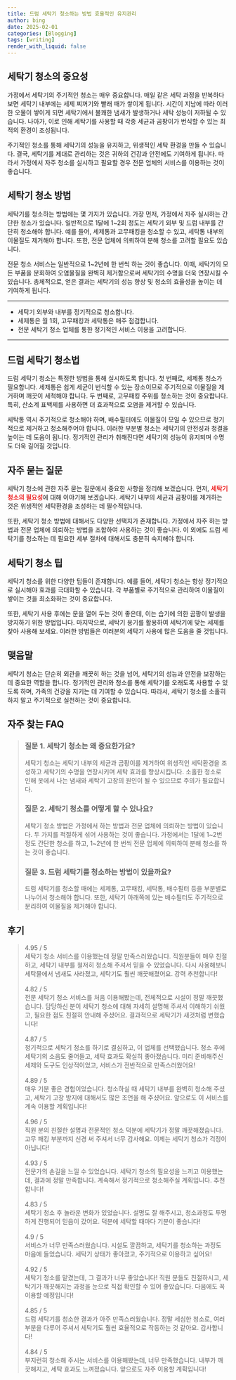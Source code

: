 ```yaml
---
title: 드럼 세탁기 청소하는 방법 효율적인 유지관리
author: bing
date: 2025-02-01
categories: [Blogging]
tags: [writing]
render_with_liquid: false
---
```



<h2 id='세탁기 청소의 중요성'>세탁기 청소의 중요성</h2>

<p>가정에서 세탁기의 주기적인 청소는 매우 중요합니다. 매일 같은 세탁 과정을 반복하다 보면 세탁기 내부에는 세제 찌꺼기와 빨래 때가 쌓이게 됩니다. 시간이 지남에 따라 이러한 오물이 쌓이게 되면 세탁기에서 불쾌한 냄새가 발생하거나 세탁 성능이 저하될 수 있습니다. 나아가, 이로 인해 세탁기를 사용할 때 각종 세균과 곰팡이가 번식할 수 있는 최적의 환경이 조성됩니다.</p>

<p>주기적인 청소를 통해 세탁기의 성능을 유지하고, 위생적인 세탁 환경을 만들 수 있습니다. 결국, 세탁기를 제대로 관리하는 것은 귀하의 건강과 안전에도 기여하게 됩니다. 따라서 가정에서 자주 청소를 실시하고 필요할 경우 전문 업체의 서비스를 이용하는 것이 좋습니다.</p>

<h2 id='세탁기 청소 방법'>세탁기 청소 방법</h2>

<p>세탁기를 청소하는 방법에는 몇 가지가 있습니다. 가장 먼저, 가정에서 자주 실시하는 간단한 청소가 있습니다. 일반적으로 1달에 1~2회 정도는 세탁기 외부 및 드럼 내부를 간단히 청소해야 합니다. 예를 들어, 세제통과 고무패킹을 청소할 수 있고, 세탁통 내부의 이물질도 제거해야 합니다. 또한, 전문 업체에 의뢰하여 분해 청소를 고려할 필요도 있습니다.</p>

<p>전문 청소 서비스는 일반적으로 1~2년에 한 번씩 하는 것이 좋습니다. 이때, 세탁기의 모든 부품을 분회하여 오염물질을 완벽히 제거함으로써 세탁기의 수명을 더욱 연장시킬 수 있습니다. 총체적으로, 얻은 결과는 세탁기의 성능 향상 및 청소의 효율성을 높이는 데 기여하게 됩니다.</p>

<hr />

<ul>
    <li>세탁기 외부와 내부를 정기적으로 청소합니다.</li>
    <li>세제통은 월 1회, 고무패킹과 세탁통은 매주 점검합니다.</li>
    <li>전문 세탁기 청소 업체를 통한 정기적인 서비스 이용을 고려합니다.</li>
</ul>

<hr />

<h2 id='드럼 세탁기 청소법'>드럼 세탁기 청소법</h2>

<p>드럼 세탁기 청소는 특정한 방법을 통해 실시하도록 합니다. 첫 번째로, 세제통 청소가 필요합니다. 세제통은 쉽게 세균이 번식할 수 있는 장소이므로 주기적으로 이물질을 제거하며 깨끗이 세척해야 합니다. 두 번째로, 고무패킹 주위를 청소하는 것이 중요합니다. 특히, 산소계 표백제를 사용하면 더 효과적으로 오염을 제거할 수 있습니다.</p>

<p>세탁통 역시 주기적으로 청소해야 하며, 배수필터에도 이물질이 모일 수 있으므로 정기적으로 제거하고 청소해주어야 합니다. 이러한 부분별 청소는 세탁기의 안전성과 청결을 높이는 데 도움이 됩니다. 정기적인 관리가 취해진다면 세탁기의 성능이 유지되며 수명도 더욱 길어질 것입니다.</p>

<h2 id='자주 묻는 질문'>자주 묻는 질문</h2>

<p>세탁기 청소에 관한 자주 묻는 질문에서 중요한 사항을 정리해 보겠습니다. 먼저, <b><span style="color: #ee2323;">세탁기 청소의 필요성</span></b>에 대해 이야기해 보겠습니다. 세탁기 내부의 세균과 곰팡이를 제거하는 것은 위생적인 세탁환경을 조성하는 데 필수적입니다.</p>

<p>또한, 세탁기 청소 방법에 대해서도 다양한 선택지가 존재합니다. 가정에서 자주 하는 방법과 전문 업체에 의뢰하는 방법을 조합하여 사용하는 것이 좋습니다. 이 외에도 드럼 세탁기를 청소하는 데 필요한 세부 절차에 대해서도 충분히 숙지해야 합니다.</p>

<h2 id='세탁기 청소 팁'>세탁기 청소 팁</h2>

<p>세탁기 청소를 위한 다양한 팁들이 존재합니다. 예를 들어, 세탁기 청소는 항상 정기적으로 실시해야 효과를 극대화할 수 있습니다. 각 부품별로 주기적으로 관리하여 이물질이 쌓이는 것을 최소화하는 것이 중요합니다.</p>

<p>또한, 세탁기 사용 후에는 문을 열어 두는 것이 좋은데, 이는 습기에 의한 곰팡이 발생을 방지하기 위한 방법입니다. 마지막으로, 세탁기 용기를 활용하여 세탁기에 맞는 세제를 찾아 사용해 보세요. 이러한 방법들은 여러분의 세탁기 사용에 많은 도움을 줄 것입니다.</p>

<h2 id='맺음말'>맺음말</h2>

<p>세탁기 청소는 단순히 외관을 깨끗히 하는 것을 넘어, 세탁기의 성능과 안전을 보장하는 데 중요한 역할을 합니다. 정기적인 관리와 청소를 통해 세탁기를 오래도록 사용할 수 있도록 하며, 가족의 건강을 지키는 데 기여할 수 있습니다. 따라서, 세탁기 청소를 소홀히하지 말고 주기적으로 실천하는 것이 중요합니다. </p>


<h2 id='자주_찾는_FAQ'>자주 찾는 FAQ</h2>
<div itemscope="" itemtype="https://schema.org/FAQPage"> 
<blockquote> 
<div itemscope="" itemprop="mainEntity" itemtype="https://schema.org/Question"> 
<h3 itemprop="name">질문 1. 세탁기 청소는 왜 중요한가요?</h3> 
<div itemscope="" itemprop="acceptedAnswer" itemtype="https://schema.org/Answer"> 
<span itemprop="text"> 
<p>세탁기 청소는 세탁기 내부의 세균과 곰팡이를 제거하여 위생적인 세탁환경을 조성하고 세탁기의 수명을 연장시키며 세탁 효과를 향상시킵니다. 소홀한 청소로 인해 옷에서 나는 냄새와 세탁기 고장의 원인이 될 수 있으므로 주의가 필요합니다.</p> 
</span> 
</div> 
</div> 

<div itemscope="" itemprop="mainEntity" itemtype="https://schema.org/Question"> 
<h3 itemprop="name">질문 2. 세탁기 청소를 어떻게 할 수 있나요?</h3> 
<div itemscope="" itemprop="acceptedAnswer" itemtype="https://schema.org/Answer"> 
<span itemprop="text"> 
<p>세탁기 청소 방법은 가정에서 하는 방법과 전문 업체에 의뢰하는 방법이 있습니다. 두 가지를 적절하게 섞어 사용하는 것이 좋습니다. 가정에서는 1달에 1~2번 정도 간단한 청소를 하고, 1~2년에 한 번씩 전문 업체에 의뢰하여 분해 청소를 하는 것이 좋습니다.</p> 
</span> 
</div> 
</div> 

<div itemscope="" itemprop="mainEntity" itemtype="https://schema.org/Question"> 
<h3 itemprop="name">질문 3. 드럼 세탁기를 청소하는 방법이 있을까요?</h3> 
<div itemscope="" itemprop="acceptedAnswer" itemtype="https://schema.org/Answer"> 
<span itemprop="text"> 
<p>드럼 세탁기를 청소할 때에는 세제통, 고무패킹, 세탁통, 배수필터 등을 부분별로 나누어서 청소해야 합니다. 또한, 세탁기 아래쪽에 있는 배수필터도 주기적으로 분리하여 이물질을 제거해야 합니다.</p> 
</span> 
</div> 
</div> 

</blockquote> 
</div>
<h2 id='후기'>후기</h2>
<div itemscope itemtype="https://schema.org/Product">
  <blockquote>
  <div itemprop="review" itemscope itemtype="https://schema.org/Review">
      <div itemprop="reviewRating" itemscope itemtype="https://schema.org/Rating"> <span itemprop="ratingValue">4.95</span> / <span itemprop="bestRating">5</span> </div>
      <span itemprop="reviewBody">세탁기 청소 서비스를 이용했는데 정말 만족스러웠습니다. 직원분들이 매우 친절하고, 세탁기 내부를 철저히 청소해 주셔서 믿을 수 있었습니다. 다시 사용해보니 세탁물에서 냄새도 사라졌고, 세탁기도 훨씬 깨끗해졌어요. 강력 추천합니다!</span>
  </div>
  <br>
  <div itemprop="review" itemscope itemtype="https://schema.org/Review">
      <div itemprop="reviewRating" itemscope itemtype="https://schema.org/Rating"> <span itemprop="ratingValue">4.82</span> / <span itemprop="bestRating">5</span> </div>
      <span itemprop="reviewBody">전문 세탁기 청소 서비스를 처음 이용해봤는데, 전체적으로 시설이 정말 깨끗했습니다. 담당하신 분이 세탁기 청소에 대해 자세히 설명해 주셔서 이해하기 쉬웠고, 필요한 점도 친절히 안내해 주셨어요. 결과적으로 세탁기가 새것처럼 변했습니다!</span>
  </div>
  <br>
  <div itemprop="review" itemscope itemtype="https://schema.org/Review">
      <div itemprop="reviewRating" itemscope itemtype="https://schema.org/Rating"> <span itemprop="ratingValue">4.87</span> / <span itemprop="bestRating">5</span> </div>
      <span itemprop="reviewBody">정기적으로 세탁기 청소를 하기로 결심하고, 이 업체를 선택했습니다. 청소 후에 세탁기의 소음도 줄어들고, 세탁 효과도 확실히 좋아졌습니다. 미리 준비해주신 세제와 도구도 인상적이었고, 서비스가 전반적으로 만족스러웠어요!</span>
  </div>
  <br>
  <div itemprop="review" itemscope itemtype="https://schema.org/Review">
      <div itemprop="reviewRating" itemscope itemtype="https://schema.org/Rating"> <span itemprop="ratingValue">4.89</span> / <span itemprop="bestRating">5</span> </div>
      <span itemprop="reviewBody">매우 기분 좋은 경험이었습니다. 청소하실 때 세탁기 내부를 완벽히 청소해 주셨고, 세탁기 고장 방지에 대해서도 많은 조언을 해 주셨어요. 앞으로도 이 서비스를 계속 이용할 계획입니다!</span>
  </div>
  <br>
  <div itemprop="review" itemscope itemtype="https://schema.org/Review">
      <div itemprop="reviewRating" itemscope itemtype="https://schema.org/Rating"> <span itemprop="ratingValue">4.96</span> / <span itemprop="bestRating">5</span> </div>
      <span itemprop="reviewBody">직원 분의 친절한 설명과 전문적인 청소 덕분에 세탁기가 정말 깨끗해졌습니다. 고무 패킹 부분까지 신경 써 주셔서 너무 감사해요. 이제는 세탁기 청소가 걱정이 아닙니다!</span>
  </div>
  <br>
  <div itemprop="review" itemscope itemtype="https://schema.org/Review">
      <div itemprop="reviewRating" itemscope itemtype="https://schema.org/Rating"> <span itemprop="ratingValue">4.93</span> / <span itemprop="bestRating">5</span> </div>
      <span itemprop="reviewBody">전문가의 손길을 느낄 수 있었습니다. 세탁기 청소의 필요성을 느끼고 이용했는데, 결과에 정말 만족합니다. 계속해서 정기적으로 청소해주실 계획입니다. 추천합니다!</span>
  </div>
  <br>
  <div itemprop="review" itemscope itemtype="https://schema.org/Review">
      <div itemprop="reviewRating" itemscope itemtype="https://schema.org/Rating"> <span itemprop="ratingValue">4.83</span> / <span itemprop="bestRating">5</span> </div>
      <span itemprop="reviewBody">세탁기 청소 후 놀라운 변화가 있었습니다. 설명도 잘 해주시고, 청소과정도 투명하게 진행되어 믿음이 갔어요. 덕분에 세탁할 때마다 기분이 좋습니다!</span>
  </div>
  <br>
  <div itemprop="review" itemscope itemtype="https://schema.org/Review">
      <div itemprop="reviewRating" itemscope itemtype="https://schema.org/Rating"> <span itemprop="ratingValue">4.9</span> / <span itemprop="bestRating">5</span> </div>
      <span itemprop="reviewBody">서비스가 너무 만족스러웠습니다. 시설도 깔끔하고, 세탁기를 청소하는 과정도 마음에 들었습니다. 세탁기 상태가 좋아졌고, 주기적으로 이용하고 싶어요!</span>
  </div>
  <br>
  <div itemprop="review" itemscope itemtype="https://schema.org/Review">
      <div itemprop="reviewRating" itemscope itemtype="https://schema.org/Rating"> <span itemprop="ratingValue">4.92</span> / <span itemprop="bestRating">5</span> </div>
      <span itemprop="reviewBody">세탁기 청소를 맡겼는데, 그 결과가 너무 좋았습니다! 직원 분들도 친절하시고, 세탁기가 깨끗해지는 과정을 눈으로 직접 확인할 수 있어 좋았습니다. 다음에도 꼭 이용할 예정입니다!</span>
  </div>
  <br>
  <div itemprop="review" itemscope itemtype="https://schema.org/Review">
      <div itemprop="reviewRating" itemscope itemtype="https://schema.org/Rating"> <span itemprop="ratingValue">4.85</span> / <span itemprop="bestRating">5</span> </div>
      <span itemprop="reviewBody">드럼 세탁기를 청소한 결과가 아주 만족스러웠습니다. 정말 세심한 청소로, 여러 부분을 다루어 주셔서 세탁기도 훨씬 효율적으로 작동하는 것 같아요. 감사합니다!</span>
  </div>
  <br>
  <div itemprop="review" itemscope itemtype="https://schema.org/Review">
      <div itemprop="reviewRating" itemscope itemtype="https://schema.org/Rating"> <span itemprop="ratingValue">4.84</span> / <span itemprop="bestRating">5</span> </div>
      <span itemprop="reviewBody">부지런히 청소해 주시는 서비스를 이용해봤는데, 너무 만족했습니다. 내부가 깨끗해지고, 세탁 효과도 느껴졌습니다. 앞으로도 자주 이용할 계획입니다!</span>
  </div>
  </blockquote>
</div>
